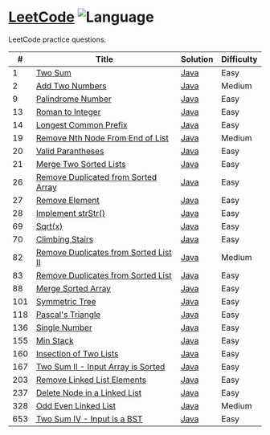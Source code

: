 # [LeetCode](https://leetcode.com/) ![Language](https://img.shields.io/badge/language-Java-orange.svg) 
 
LeetCode practice questions. 

|  #  | Title           |  Solution       | Difficulty    | 
|-----|---------------- | --------------- | ------------- |
1 | [Two Sum](https://leetcode.com/problems/two-sum) | [Java](./Java/TwoSum.java) |  Easy  |
2 | [Add Two Numbers](https://leetcode.com/problems/add-two-numbers) | [Java](./Java/AddTwoNumbers.java) | Medium | 
9 | [Palindrome Number](https://leetcode.com/problems/palindrome-number) | [Java](./Java/PalindromeNum.java) | Easy |
13 | [Roman to Integer](https://leetcode.com/problems/roman-to-integer) | [Java](./Java/RomanToInt.java) | Easy |
14 | [Longest Common Prefix](https://leetcode.com/problems/longest-common-prefix) | [Java](./Java/LongestCommonPrefix.java) | Easy |
19 | [Remove Nth Node From End of List](https://leetcode.com/problems/remove-nth-node-from-end-of-list) | [Java](./Java/RemoveNNode.java) | Medium |
20 | [Valid Parantheses](https://leetcode.com/problems/valid-parentheses) | [Java](./Java/ValidParantheses.java) | Easy |
21 | [Merge Two Sorted Lists](https://leetcode.com/problems/merge-two-sorted-lists) | [Java](./Java/MergeSortedLists.java) | Easy |
26 | [Remove Duplicated from Sorted Array](https://leetcode.com/problems/remove-duplicates-from-sorted-array) | [Java](./Java/RemoveDuplicates.java) | Easy |
27 | [Remove Element](https://leetcode.com/problems/remove-element) | [Java](./Java/RemoveElements.java) | Easy |
28 | [Implement strStr()](https://leetcode.com/problems/implement-strstr) | [Java](./Java/strStr.java) | Easy |
69 | [Sqrt(x)](https://leetcode.com/problems/sqrtx) | [Java](./Java/SquareRoot.java) | Easy |
70 | [Climbing Stairs](https://leetcode.com/problems/climbing-stairs) | [Java](./Java/ClimbingStairs.java) | Easy |
82 | [Remove Duplicates from Sorted List II](https://leetcode.com/problems/remove-duplicates-from-sorted-list-ii) | [Java](./Java/RemoveDupListII.java) | Medium |
83 | [Remove Duplicates from Sorted List](https://leetcode.com/problems/remove-duplicates-from-sorted-list) | [Java](./Java/RemoveDupListI.java) | Easy |
88 | [Merge Sorted Array](https://leetcode.com/problems/merge-sorted-array) | [Java](./Java/MergeSortedArrays.java) | Easy |
101 | [Symmetric Tree](https://leetcode.com/problems/symmetric-tree) | [Java](./Java/SymmetricTree.java) | Easy |
118 | [Pascal's Triangle](https://leetcode.com/problems/pascals-triangle) | [Java](./Java/PascalsTriangle.java) | Easy |
136 | [Single Number](https://leetcode.com/problems/single-number) | [Java](./Java/SingleNumber.java) | Easy |
155 | [Min Stack](https://leetcode.com/problems/min-stack) | [Java](./Java/MinStack.java) | Easy |
160 | [Insection of Two Lists](https://leetcode.com/problems/intersection-of-two-linked-lists) | [Java](./Java/IntersectionLists.java) | Easy |
167 | [Two Sum II - Input Array is Sorted](https://leetcode.com/problems/two-sum-ii-input-array-is-sorted) | [Java](./Java/TwoSumII.java) | Easy | 
203 | [Remove Linked List Elements](https://leetcode.com/problems/remove-linked-list-elements) | [Java](./Java/RemoveListElement.java) | Easy |
237 | [Delete Node in a Linked List](https://leetcode.com/problems/delete-node-in-a-linked-list) | [Java](./Java/DeleteNodeList.java) | Easy |
328 | [Odd Even Linked List](https://leetcode.com/problems/odd-even-linked-list) | [Java](./Java/OddEvenList.java) | Medium |
653 | [Two Sum IV - Input is a BST](https://leetcode.com/problems/two-sum-iv-input-is-a-bst) | [Java](./Java/TwoSumIV.java) | Easy |
